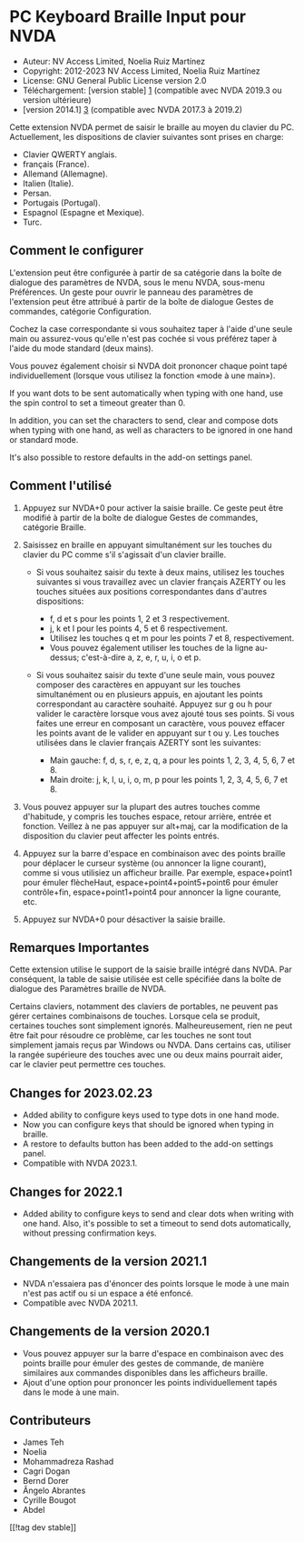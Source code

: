 # PC Keyboard Braille Input pour NVDA #

* Auteur: NV Access Limited, Noelia Ruiz Martínez
* Copyright: 2012-2023 NV Access Limited, Noelia Ruiz Martínez
* License: GNU General Public License version 2.0
* Téléchargement: [version stable] [1] (compatible avec NVDA 2019.3 ou
  version ultérieure)
* [version 2014.1] [3] (compatible avec NVDA 2017.3 à 2019.2)

Cette extension NVDA permet de saisir le braille au moyen du clavier du
PC. Actuellement, les dispositions de clavier suivantes sont prises en
charge:

* Clavier QWERTY anglais.
* français (France).
* Allemand (Allemagne).
* Italien (Italie).
* Persan.
* Portugais (Portugal).
* Espagnol (Espagne et Mexique).
* Turc.

## Comment le configurer

L'extension peut être configurée à partir de sa catégorie dans la boîte de
dialogue des paramètres de NVDA, sous le menu NVDA, sous-menu
Préférences. Un geste pour ouvrir le panneau des paramètres de l'extension
peut être attribué à partir de la boîte de dialogue Gestes de commandes,
catégorie Configuration.

Cochez la case correspondante si vous souhaitez taper à l'aide d'une seule
main ou assurez-vous qu'elle n'est pas cochée si vous préférez taper à
l'aide du mode standard (deux mains).

Vous pouvez également choisir si NVDA doit prononcer chaque point tapé
individuellement (lorsque vous utilisez la fonction «mode à une main»).

If you want dots to be sent automatically when typing with one hand, use the
spin control to set a timeout greater than 0.

In addition, you can set the characters to send, clear and compose dots when
typing with one hand, as well as characters to be ignored in one hand or
standard mode.

It's also possible to restore defaults in the add-on settings panel.

## Comment l'utilisé

1. Appuyez sur NVDA+0 pour activer la saisie braille. Ce geste peut être
   modifié à partir de la boîte de dialogue Gestes de commandes, catégorie
   Braille.
2. Saisissez en braille en appuyant simultanément sur les touches du clavier
   du PC comme s'il s'agissait d'un clavier braille.

	* Si vous souhaitez saisir du texte à deux mains, utilisez les touches
	  suivantes si vous travaillez avec un clavier français AZERTY ou les
	  touches situées aux positions correspondantes dans d'autres dispositions:

		* f, d et s pour les points 1, 2 et 3 respectivement.
		* j, k et l pour les points 4, 5 et 6 respectivement.
		* Utilisez les touches q et m pour les points 7 et 8, respectivement.
		* Vous pouvez également utiliser les touches de la ligne au-dessus;
		  c'est-à-dire a, z, e, r, u, i, o et p.

	* Si vous souhaitez saisir du texte d'une seule main, vous pouvez composer
	  des caractères en appuyant sur les touches simultanément ou en plusieurs
	  appuis, en ajoutant les points correspondant au caractère
	  souhaité. Appuyez sur g ou h pour valider le caractère lorsque vous avez
	  ajouté tous ses points. Si vous faites une erreur en composant un
	  caractère, vous pouvez effacer les points avant de le valider en appuyant
	  sur t ou y. Les touches utilisées dans le clavier français AZERTY sont
	  les suivantes:

		* Main gauche: f, d, s, r, e, z, q, a pour les points 1, 2, 3, 4, 5, 6, 7
		  et 8.
		* Main droite: j, k, l, u, i, o, m, p pour les points 1, 2, 3, 4, 5, 6, 7
		  et 8.

3. Vous pouvez appuyer sur la plupart des autres touches comme d'habitude, y
   compris les touches espace, retour arrière, entrée et fonction. Veillez à
   ne pas appuyer sur alt+maj, car la modification de la disposition du
   clavier peut affecter les points entrés.
4. Appuyez sur la barre d'espace en combinaison avec des points braille pour
   déplacer le curseur système (ou annoncer la ligne courant), comme si vous
   utilisiez un afficheur braille. Par exemple, espace+point1 pour émuler
   flècheHaut, espace+point4+point5+point6 pour émuler contrôle+fin,
   espace+point1+point4 pour annoncer la ligne courante, etc.
5. Appuyez sur NVDA+0 pour désactiver la saisie braille.

## Remarques Importantes

Cette extension utilise le support de la saisie braille intégré dans
NVDA. Par conséquent, la table de saisie utilisée est celle spécifiée dans
la boîte de dialogue des Paramètres braille de NVDA.

Certains claviers, notamment des claviers de portables, ne peuvent pas gérer
certaines combinaisons de touches.  Lorsque cela se produit, certaines
touches sont simplement ignorés.  Malheureusement, rien ne peut être fait
pour résoudre ce problème, car les touches ne sont tout simplement jamais
reçus par Windows ou NVDA.  Dans certains cas, utiliser la rangée supérieure
des touches avec une ou deux mains pourrait aider, car le clavier peut
permettre ces touches.


## Changes for 2023.02.23

* Added ability to configure keys used to type dots in one hand mode.
* Now you can configure keys that should be ignored when typing in braille.
* A restore to defaults button has been added to the add-on settings panel.
* Compatible with NVDA 2023.1.

## Changes for 2022.1

* Added ability to configure keys to send and clear dots when writing with
  one hand. Also, it's possible to set a timeout to send dots automatically,
  without pressing confirmation keys.

## Changements de la version 2021.1

* NVDA n'essaiera pas d'énoncer des points lorsque le mode à une main n'est
  pas actif ou si un espace a été enfoncé.
* Compatible avec NVDA 2021.1.

## Changements de la version 2020.1

* Vous pouvez appuyer sur la barre d'espace en combinaison avec des points
  braille pour émuler des gestes de commande, de manière similaires aux
  commandes disponibles dans les afficheurs braille.
* Ajout d'une option pour prononcer les points individuellement tapés dans
  le mode à une main.

## Contributeurs

* James Teh
* Noelia
* Mohammadreza Rashad
* Cagri Dogan
* Bernd Dorer
* Ângelo Abrantes
* Cyrille Bougot
* Abdel

[[!tag dev stable]]

[1]: https://addons.nvda-project.org/files/get.php?file=pcKbBrl

[3]: https://addons.nvda-project.org/files/get.php?file=pckbbrl-o
